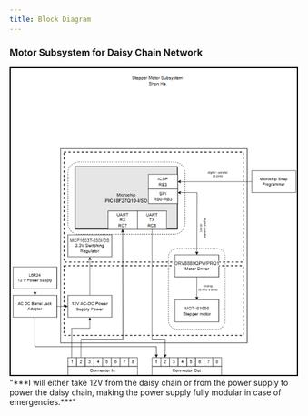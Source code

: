 ```yaml
---
title: Block Diagram
---
```


### Motor Subsystem for Daisy Chain Network

<img src="https://raw.githubusercontent.com/shonha/EGR314SSH.github.io/refs/heads/main/images/314%20Motor%20Block%20DiagramV2.png" alt="Block Diagram" style="border: 2px solid black;">
"***I will either take 12V from the daisy chain or from the power supply to power the daisy chain, making the power supply fully modular in case of emergencies.***"


